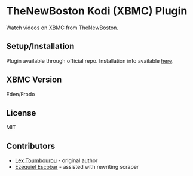 TheNewBoston Kodi (XBMC) Plugin
=================================

Watch videos on XBMC from TheNewBoston.

Setup/Installation
-------------------

Plugin available through official repo. Installation info available [here](http://wiki.xbmc.org/index.php?title=Add-ons).

XBMC Version
------------

Eden/Frodo

License
-------

MIT

Contributors
------------

* [Lex Toumbourou](https://github.com/lextoumbourou) - original author
* [Ezequiel Escobar](https://github.com/ezeqescobar) - assisted with rewriting scraper
